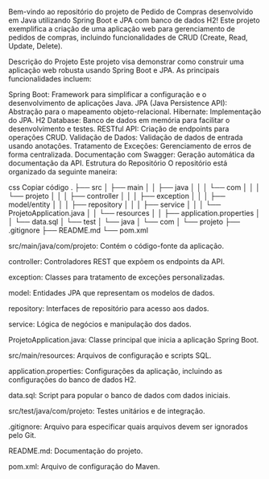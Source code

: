 Bem-vindo ao repositório do projeto de Pedido de Compras desenvolvido em Java utilizando Spring Boot e JPA com banco de dados H2! Este projeto exemplifica a criação de uma aplicação web para gerenciamento de pedidos de compras, incluindo funcionalidades de CRUD (Create, Read, Update, Delete).

Descrição do Projeto
Este projeto visa demonstrar como construir uma aplicação web robusta usando Spring Boot e JPA. As principais funcionalidades incluem:

Spring Boot: Framework para simplificar a configuração e o desenvolvimento de aplicações Java.
JPA (Java Persistence API): Abstração para o mapeamento objeto-relacional.
Hibernate: Implementação do JPA.
H2 Database: Banco de dados em memória para facilitar o desenvolvimento e testes.
RESTful API: Criação de endpoints para operações CRUD.
Validação de Dados: Validação de dados de entrada usando anotações.
Tratamento de Exceções: Gerenciamento de erros de forma centralizada.
Documentação com Swagger: Geração automática da documentação da API.
Estrutura do Repositório
O repositório está organizado da seguinte maneira:

css
Copiar código
.
├── src
│   ├── main
│   │   ├── java
│   │   │   └── com
│   │   │       └── projeto
│   │   │           ├── controller
│   │   │           ├── exception
│   │   │           ├── model/entity
│   │   │           ├── repository
│   │   │           ├── service
│   │   │           └── ProjetoApplication.java
│   │   └── resources
│   │       ├── application.properties
│   │       └── data.sql
│   └── test
│       └── java
│           └── com
│               └── projeto
├── .gitignore
├── README.md
└── pom.xml

src/main/java/com/projeto: Contém o código-fonte da aplicação.

controller: Controladores REST que expõem os endpoints da API.

exception: Classes para tratamento de exceções personalizadas.

model: Entidades JPA que representam os modelos de dados.

repository: Interfaces de repositório para acesso aos dados.

service: Lógica de negócios e manipulação dos dados.

ProjetoApplication.java: Classe principal que inicia a aplicação Spring Boot.

src/main/resources: Arquivos de configuração e scripts SQL.

application.properties: Configurações da aplicação, incluindo as configurações do banco de dados H2.

data.sql: Script para popular o banco de dados com dados iniciais.

src/test/java/com/projeto: Testes unitários e de integração.

.gitignore: Arquivo para especificar quais arquivos devem ser ignorados pelo Git.

README.md: Documentação do projeto.

pom.xml: Arquivo de configuração do Maven.
